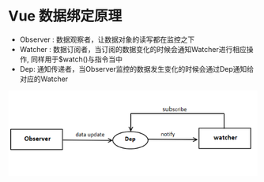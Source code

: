 # Vue 数据绑定原理

* Observer : 数据观察者，让数据对象的读写都在监控之下
* Watcher : 数据订阅者，当订阅的数据变化的时候会通知Watcher进行相应操作, 同样用于$watch()与指令当中
* Dep: 通知传递者，当Observer监控的数据发生变化的时候会通过Dep通知给对应的Watcher

![dataBinding](../illustrations/img_Vue_1.PNG)

